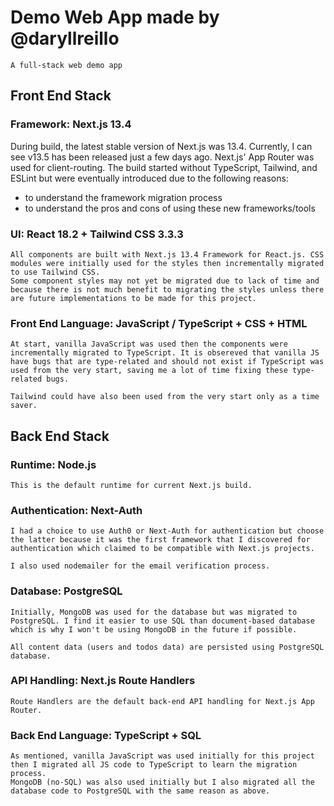 # Demo Web App made by @daryllreillo
    A full-stack web demo app

## Front End Stack
### Framework: Next.js 13.4
During build, the latest stable version of Next.js was 13.4. Currently, I can see v13.5 has been released just a few days ago.
Next.js' App Router was used for client-routing.
The build started without TypeScript, Tailwind, and ESLint but were eventually introduced due to the following reasons:
- to understand the framework migration process
- to understand the pros and cons of using these new frameworks/tools

### UI: React 18.2 + Tailwind CSS 3.3.3
    All components are built with Next.js 13.4 Framework for React.js. CSS modules were initially used for the styles then incrementally migrated to use Tailwind CSS.
    Some component styles may not yet be migrated due to lack of time and because there is not much benefit to migrating the styles unless there are future implementations to be made for this project.

### Front End Language: JavaScript / TypeScript + CSS + HTML
    At start, vanilla JavaScript was used then the components were incrementally migrated to TypeScript. It is obsereved that vanilla JS have bugs that are type-related and should not exist if TypeScript was used from the very start, saving me a lot of time fixing these type-related bugs.

    Tailwind could have also been used from the very start only as a time saver.

## Back End Stack
### Runtime: Node.js
    This is the default runtime for current Next.js build.

### Authentication: Next-Auth
    I had a choice to use Auth0 or Next-Auth for authentication but choose the latter because it was the first framework that I discovered for authentication which claimed to be compatible with Next.js projects.

    I also used nodemailer for the email verification process.

### Database: PostgreSQL
    Initially, MongoDB was used for the database but was migrated to PostgreSQL. I find it easier to use SQL than document-based database which is why I won't be using MongoDB in the future if possible.

    All content data (users and todos data) are persisted using PostgreSQL database.

### API Handling: Next.js Route Handlers
    Route Handlers are the default back-end API handling for Next.js App Router.

### Back End Language: TypeScript + SQL
    As mentioned, vanilla JavaScript was used initially for this project then I migrated all JS code to TypeScript to learn the migration process.
    MongoDB (no-SQL) was also used initially but I also migrated all the database code to PostgreSQL with the same reason as above.
